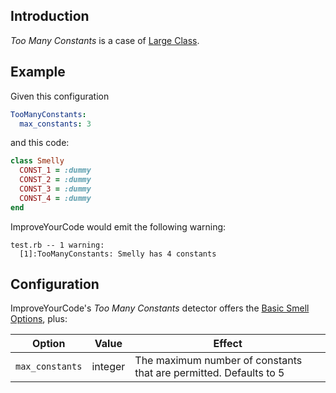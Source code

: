 ## Introduction

_Too Many Constants_ is a case of [Large Class](Large-Class.md).

## Example

Given this configuration

```yaml
TooManyConstants:
  max_constants: 3
```

and this code:

```Ruby
class Smelly
  CONST_1 = :dummy
  CONST_2 = :dummy
  CONST_3 = :dummy
  CONST_4 = :dummy
end
```

ImproveYourCode would emit the following warning:

```
test.rb -- 1 warning:
  [1]:TooManyConstants: Smelly has 4 constants
```
## Configuration

ImproveYourCode's _Too Many Constants_ detector offers the [Basic Smell Options](Basic-Smell-Options.md), plus:

| Option                   | Value   | Effect  |
| -------------------------|---------|---------|
| `max_constants` | integer | The maximum number of constants that are permitted. Defaults to 5 |
